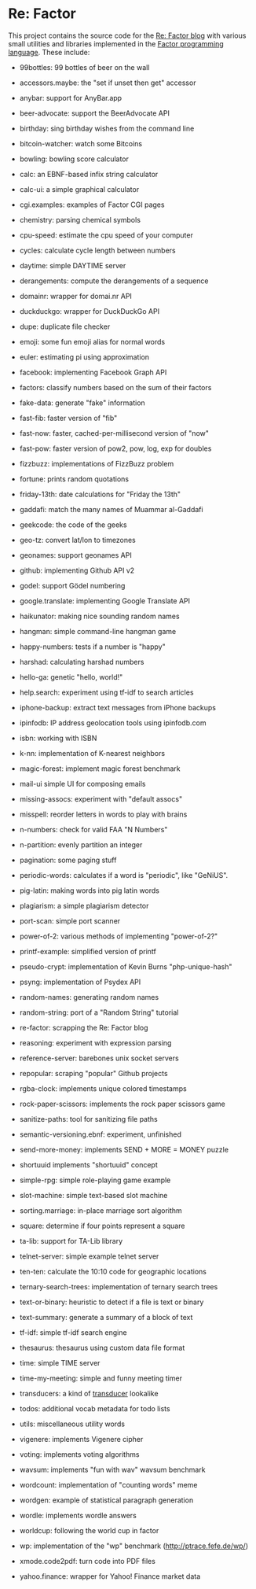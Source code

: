 # Re: Factor

This project contains the source code for the [Re: Factor
blog](https://re.factorcode.org) with various small utilities and
libraries implemented in the [Factor programming
language](https://factorcode.org).  These include:

* 99bottles: 99 bottles of beer on the wall

* accessors.maybe: the "set if unset then get" accessor

* anybar: support for AnyBar.app

* beer-advocate: support the BeerAdvocate API

* birthday: sing birthday wishes from the command line

* bitcoin-watcher: watch some Bitcoins

* bowling: bowling score calculator

* calc: an EBNF-based infix string calculator

* calc-ui: a simple graphical calculator

* cgi.examples: examples of Factor CGI pages

* chemistry: parsing chemical symbols

* cpu-speed: estimate the cpu speed of your computer

* cycles: calculate cycle length between numbers

* daytime: simple DAYTIME server

* derangements: compute the derangements of a sequence

* domainr: wrapper for domai.nr API

* duckduckgo: wrapper for DuckDuckGo API

* dupe: duplicate file checker

* emoji: some fun emoji alias for normal words

* euler: estimating pi using approximation

* facebook: implementing Facebook Graph API

* factors: classify numbers based on the sum of their factors

* fake-data: generate "fake" information

* fast-fib: faster version of "fib"

* fast-now: faster, cached-per-millisecond version of "now"

* fast-pow: faster version of pow2, pow, log, exp for doubles

* fizzbuzz: implementations of FizzBuzz problem

* fortune: prints random quotations

* friday-13th: date calculations for "Friday the 13th"

* gaddafi: match the many names of Muammar al-Gaddafi

* geekcode: the code of the geeks

* geo-tz: convert lat/lon to timezones

* geonames: support geonames API

* github: implementing Github API v2

* godel: support Gödel numbering

* google.translate: implementing Google Translate API

* haikunator: making nice sounding random names

* hangman: simple command-line hangman game

* happy-numbers: tests if a number is "happy"

* harshad: calculating harshad numbers

* hello-ga: genetic "hello, world!"

* help.search: experiment using tf-idf to search articles

* iphone-backup: extract text messages from iPhone backups

* ipinfodb: IP address geolocation tools using ipinfodb.com

* isbn: working with ISBN

* k-nn: implementation of K-nearest neighbors

* magic-forest: implement magic forest benchmark

* mail-ui simple UI for composing emails

* missing-assocs: experiment with "default assocs"

* misspell: reorder letters in words to play with brains

* n-numbers: check for valid FAA "N Numbers"

* n-partition: evenly partition an integer

* pagination: some paging stuff

* periodic-words: calculates if a word is "periodic", like "GeNiUS".

* pig-latin: making words into pig latin words

* plagiarism: a simple plagiarism detector

* port-scan: simple port scanner

* power-of-2: various methods of implementing "power-of-2?"

* printf-example: simplified version of printf

* pseudo-crypt: implementation of Kevin Burns "php-unique-hash"

* psyng: implementation of Psydex API

* random-names: generating random names

* random-string: port of a "Random String" tutorial

* re-factor: scrapping the Re: Factor blog

* reasoning: experiment with expression parsing

* reference-server: barebones unix socket servers

* repopular: scraping "popular" Github projects

* rgba-clock: implements unique colored timestamps

* rock-paper-scissors: implements the rock paper scissors game

* sanitize-paths: tool for sanitizing file paths

* semantic-versioning.ebnf: experiment, unfinished

* send-more-money: implements SEND + MORE = MONEY puzzle

* shortuuid implements "shortuuid" concept

* simple-rpg: simple role-playing game example

* slot-machine: simple text-based slot machine

* sorting.marriage: in-place marriage sort algorithm

* square: determine if four points represent a square

* ta-lib: support for TA-Lib library

* telnet-server: simple example telnet server

* ten-ten: calculate the 10:10 code for geographic locations

* ternary-search-trees: implementation of ternary search trees

* text-or-binary: heuristic to detect if a file is text or binary

* text-summary: generate a summary of a block of text

* tf-idf: simple tf-idf search engine

* thesaurus: thesaurus using custom data file format

* time: simple TIME server

* time-my-meeting: simple and funny meeting timer

* transducers: a kind of [transducer](https://clojure.org/reference/transducers) lookalike

* todos: additional vocab metadata for todo lists

* utils: miscellaneous utility words

* vigenere: implements Vigenere cipher

* voting: implements voting algorithms

* wavsum: implements "fun with wav" wavsum benchmark

* wordcount: implementation of "counting words" meme

* wordgen: example of statistical paragraph generation

* wordle: implements wordle answers

* worldcup: following the world cup in factor

* wp: implementation of the "wp" benchmark (http://ptrace.fefe.de/wp/)

* xmode.code2pdf: turn code into PDF files

* yahoo.finance: wrapper for Yahoo! Finance market data
